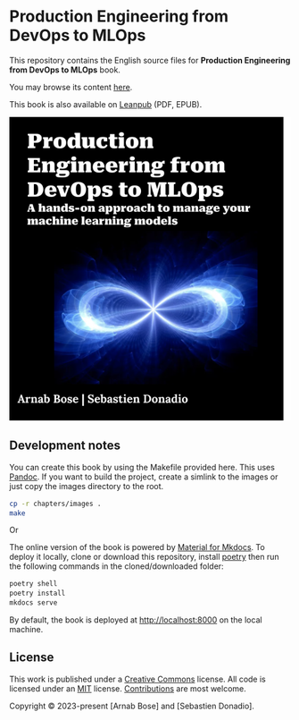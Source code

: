 # Production Engineering from DevOps to MLOps

This repository contains the English source files for **Production Engineering from DevOps to MLOps** book.

You may browse its content [here](chapters/).

This book is also available on [Leanpub](https://leanpub.com/devopsmlops) (PDF, EPUB).

![Book cover](chapters/images/imagesintro/cover.png)

## Development notes

You can create this book by using the Makefile provided here. This uses [Pandoc](https://pandoc.org/). If you want to build the project, create a simlink to the images or just copy the images directory to the root.

```bash
cp -r chapters/images .
make
```

Or

The online version of the book is powered by [Material for Mkdocs](https://squidfunk.github.io/mkdocs-material/). To deploy it locally, clone or download this repository, install [poetry](https://python-poetry.org/) then run the following commands in the cloned/downloaded folder:

```bash
poetry shell
poetry install
mkdocs serve
```

By default, the book is deployed at <http://localhost:8000> on the local machine.

## License

This work is published under a [Creative Commons](LICENSE) license. All code is licensed under an [MIT](CODE_LICENSE) license. [Contributions](CONTRIBUTING.md) are most welcome.

Copyright © 2023-present [Arnab Bose] and [Sebastien Donadio].
